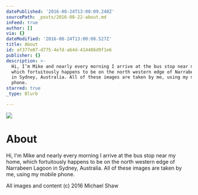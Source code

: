 ```yaml
---
datePublished: '2016-08-24T13:00:09.240Z'
sourcePath: _posts/2016-08-22-about.md
inFeed: true
author: []
via: {}
dateModified: '2016-08-24T13:00:08.527Z'
title: About
id: af377e07-d775-4e7d-a64d-414486d9f1e6
publisher: {}
description: >-
  Hi, I’m Mike and nearly every morning I arrive at the bus stop near my home,
  which fortuitously happens to be on the north western edge of Narrabeen Lagoon
  in Sydney, Australia. All of these images are taken by me, using my mobile
  phone.
starred: true
_type: Blurb

---
```

![](https://the-grid-user-content.s3-us-west-2.amazonaws.com/03ee8eaf-10a2-4cf8-9f17-a6ed7f902d5b.jpg)

# About

Hi, I'm Mike and nearly every morning I arrive at the bus stop near my home, which fortuitously happens to be on the north western edge of Narrabeen Lagoon in Sydney, Australia. All of these images are taken by me, using my mobile phone.

All images and content (c) 2016 Michael Shaw